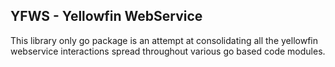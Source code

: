 YFWS - Yellowfin WebService
---------------------------

This library only go package is an attempt at consolidating all the yellowfin webservice interactions
spread throughout various go based code modules.
